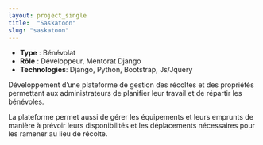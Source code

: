 ```yaml
---
layout: project_single
title:  "Saskatoon"
slug: "saskatoon"
---
```


* **Type** : Bénévolat
* **Rôle** : Développeur, Mentorat Django
* **Technologies**: Django, Python, Bootstrap, Js/Jquery

Développement d’une plateforme de gestion des récoltes et des 
propriétés permettant aux administrateurs de planifier leur travail 
et de répartir les bénévoles.

La plateforme permet aussi de gérer les équipements et leurs emprunts 
de manière à prévoir leurs disponibilités et les déplacements 
nécessaires pour les ramener au lieu de récolte.
